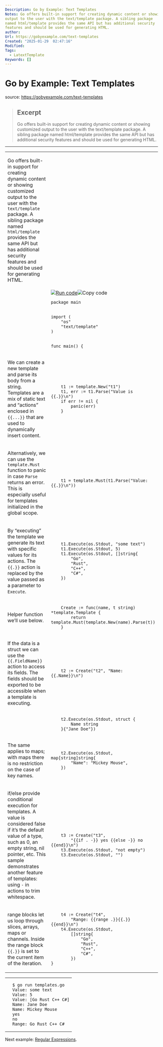 ```yaml
---
Description: Go by Example: Text Templates
Notes: Go offers built-in support for creating dynamic content or showing customized
output to the user with the text/template package. A sibling package
named html/template provides the same API but has additional security
features and should be used for generating HTML.
author: 
Url: https://gobyexample.com/text-templates
Created: "2025-01-29  02:47:16"
Modified: 
Tags:
  - LatextTemplate
Keywords: []
---
```


# Go by Example: Text Templates

source: https://gobyexample.com/text-templates

> ## Excerpt
> Go offers built-in support for creating dynamic content or showing customized
output to the user with the text/template package. A sibling package
named html/template provides the same API but has additional security
features and should be used for generating HTML.

---
<table><tbody><tr><td><p>Go offers built-in support for creating dynamic content or showing customized output to the user with the <code>text/template</code> package. A sibling package named <code>html/template</code> provides the same API but has additional security features and should be used for generating HTML.</p></td><td></td></tr><tr><td></td><td><a href="https://go.dev/play/p/pDwkw1iMACF"><img title="Run code" src="https://gobyexample.com/play.png"></a><img title="Copy code" src="https://gobyexample.com/clipboard.png"><pre><code><span><span><span>package</span> <span>main</span></span></span></code></pre></td></tr><tr><td></td><td><pre><code><span><span><span>import</span> <span>(</span>
</span></span><span><span>    <span>"os"</span>
</span></span><span><span>    <span>"text/template"</span>
</span></span><span><span><span>)</span></span></span></code></pre></td></tr><tr><td></td><td><pre><code><span><span><span>func</span> <span>main</span><span>()</span> <span>{</span></span></span></code></pre></td></tr><tr><td><p>We can create a new template and parse its body from a string. Templates are a mix of static text and “actions” enclosed in <code>{{...}}</code> that are used to dynamically insert content.</p></td><td><pre><code><span><span>    <span>t1</span> <span>:=</span> <span>template</span><span>.</span><span>New</span><span>(</span><span>"t1"</span><span>)</span>
</span></span><span><span>    <span>t1</span><span>,</span> <span>err</span> <span>:=</span> <span>t1</span><span>.</span><span>Parse</span><span>(</span><span>"Value is {{.}}\n"</span><span>)</span>
</span></span><span><span>    <span>if</span> <span>err</span> <span>!=</span> <span>nil</span> <span>{</span>
</span></span><span><span>        <span>panic</span><span>(</span><span>err</span><span>)</span>
</span></span><span><span>    <span>}</span></span></span></code></pre></td></tr><tr><td><p>Alternatively, we can use the <code>template.Must</code> function to panic in case <code>Parse</code> returns an error. This is especially useful for templates initialized in the global scope.</p></td><td><pre><code><span><span>    <span>t1</span> <span>=</span> <span>template</span><span>.</span><span>Must</span><span>(</span><span>t1</span><span>.</span><span>Parse</span><span>(</span><span>"Value: {{.}}\n"</span><span>))</span></span></span></code></pre></td></tr><tr><td><p>By “executing” the template we generate its text with specific values for its actions. The <code>{{.}}</code> action is replaced by the value passed as a parameter to <code>Execute</code>.</p></td><td><pre><code><span><span>    <span>t1</span><span>.</span><span>Execute</span><span>(</span><span>os</span><span>.</span><span>Stdout</span><span>,</span> <span>"some text"</span><span>)</span>
</span></span><span><span>    <span>t1</span><span>.</span><span>Execute</span><span>(</span><span>os</span><span>.</span><span>Stdout</span><span>,</span> <span>5</span><span>)</span>
</span></span><span><span>    <span>t1</span><span>.</span><span>Execute</span><span>(</span><span>os</span><span>.</span><span>Stdout</span><span>,</span> <span>[]</span><span>string</span><span>{</span>
</span></span><span><span>        <span>"Go"</span><span>,</span>
</span></span><span><span>        <span>"Rust"</span><span>,</span>
</span></span><span><span>        <span>"C++"</span><span>,</span>
</span></span><span><span>        <span>"C#"</span><span>,</span>
</span></span><span><span>    <span>})</span></span></span></code></pre></td></tr><tr><td><p>Helper function we’ll use below.</p></td><td><pre><code><span><span>    <span>Create</span> <span>:=</span> <span>func</span><span>(</span><span>name</span><span>,</span> <span>t</span> <span>string</span><span>)</span> <span>*</span><span>template</span><span>.</span><span>Template</span> <span>{</span>
</span></span><span><span>        <span>return</span> <span>template</span><span>.</span><span>Must</span><span>(</span><span>template</span><span>.</span><span>New</span><span>(</span><span>name</span><span>).</span><span>Parse</span><span>(</span><span>t</span><span>))</span>
</span></span><span><span>    <span>}</span></span></span></code></pre></td></tr><tr><td><p>If the data is a struct we can use the <code>{{.FieldName}}</code> action to access its fields. The fields should be exported to be accessible when a template is executing.</p></td><td><pre><code><span><span>    <span>t2</span> <span>:=</span> <span>Create</span><span>(</span><span>"t2"</span><span>,</span> <span>"Name: {{.Name}}\n"</span><span>)</span></span></span></code></pre></td></tr><tr><td></td><td><pre><code><span><span>    <span>t2</span><span>.</span><span>Execute</span><span>(</span><span>os</span><span>.</span><span>Stdout</span><span>,</span> <span>struct</span> <span>{</span>
</span></span><span><span>        <span>Name</span> <span>string</span>
</span></span><span><span>    <span>}{</span><span>"Jane Doe"</span><span>})</span></span></span></code></pre></td></tr><tr><td><p>The same applies to maps; with maps there is no restriction on the case of key names.</p></td><td><pre><code><span><span>    <span>t2</span><span>.</span><span>Execute</span><span>(</span><span>os</span><span>.</span><span>Stdout</span><span>,</span> <span>map</span><span>[</span><span>string</span><span>]</span><span>string</span><span>{</span>
</span></span><span><span>        <span>"Name"</span><span>:</span> <span>"Mickey Mouse"</span><span>,</span>
</span></span><span><span>    <span>})</span></span></span></code></pre></td></tr><tr><td><p>if/else provide conditional execution for templates. A value is considered false if it’s the default value of a type, such as 0, an empty string, nil pointer, etc. This sample demonstrates another feature of templates: using <code>-</code> in actions to trim whitespace.</p></td><td><pre><code><span><span>    <span>t3</span> <span>:=</span> <span>Create</span><span>(</span><span>"t3"</span><span>,</span>
</span></span><span><span>        <span>"{{if . -}} yes {{else -}} no {{end}}\n"</span><span>)</span>
</span></span><span><span>    <span>t3</span><span>.</span><span>Execute</span><span>(</span><span>os</span><span>.</span><span>Stdout</span><span>,</span> <span>"not empty"</span><span>)</span>
</span></span><span><span>    <span>t3</span><span>.</span><span>Execute</span><span>(</span><span>os</span><span>.</span><span>Stdout</span><span>,</span> <span>""</span><span>)</span></span></span></code></pre></td></tr><tr><td><p>range blocks let us loop through slices, arrays, maps or channels. Inside the range block <code>{{.}}</code> is set to the current item of the iteration.</p></td><td><pre><code><span><span>    <span>t4</span> <span>:=</span> <span>Create</span><span>(</span><span>"t4"</span><span>,</span>
</span></span><span><span>        <span>"Range: {{range .}}{{.}} {{end}}\n"</span><span>)</span>
</span></span><span><span>    <span>t4</span><span>.</span><span>Execute</span><span>(</span><span>os</span><span>.</span><span>Stdout</span><span>,</span>
</span></span><span><span>        <span>[]</span><span>string</span><span>{</span>
</span></span><span><span>            <span>"Go"</span><span>,</span>
</span></span><span><span>            <span>"Rust"</span><span>,</span>
</span></span><span><span>            <span>"C++"</span><span>,</span>
</span></span><span><span>            <span>"C#"</span><span>,</span>
</span></span><span><span>        <span>})</span>
</span></span><span><span><span>}</span></span></span></code></pre></td></tr></tbody></table>

<table><tbody><tr><td></td><td><pre><code><span><span><span>$</span> go run templates.go 
</span></span><span><span><span>Value: some text
</span></span></span><span><span><span>Value: 5
</span></span></span><span><span><span>Value: [Go Rust C++ C#]
</span></span></span><span><span><span>Name: Jane Doe
</span></span></span><span><span><span>Name: Mickey Mouse
</span></span></span><span><span><span>yes 
</span></span></span><span><span><span>no 
</span></span></span><span><span><span>Range: Go Rust C++ C# </span></span></span></code></pre></td></tr></tbody></table>

Next example: [Regular Expressions](https://gobyexample.com/regular-expressions).
